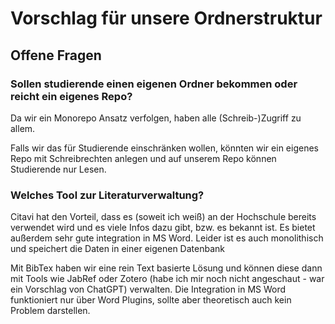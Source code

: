 # Vorschlag für unsere Ordnerstruktur

## Offene Fragen

### Sollen studierende einen eigenen Ordner bekommen oder reicht ein eigenes Repo?
Da wir ein Monorepo Ansatz verfolgen, haben alle (Schreib-)Zugriff zu allem. 

Falls wir das für Studierende einschränken wollen, könnten wir ein eigenes Repo mit Schreibrechten anlegen und auf unserem Repo können Studierende nur Lesen.

### Welches Tool zur Literaturverwaltung?
Citavi hat den Vorteil, dass es (soweit ich weiß) an der Hochschule bereits verwendet wird und es viele Infos dazu gibt, bzw. es bekannt ist. Es bietet außerdem sehr gute integration in MS Word. Leider ist es auch monolithisch und speichert die Daten in einer eigenen Datenbank

Mit BibTex haben wir eine rein Text basierte Lösung und können diese dann mit Tools wie JabRef oder Zotero (habe ich mir noch nicht angeschaut - war ein Vorschlag von ChatGPT) verwalten. Die Integration in MS Word funktioniert nur über Word Plugins, sollte aber theoretisch auch kein Problem darstellen. 